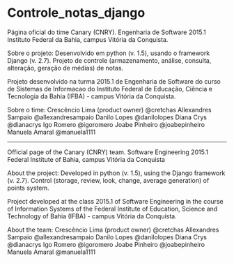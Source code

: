 # Controle_notas_django
Página oficial do time Canary (CNRY).
Engenharia de Software 2015.1
Instituto Federal da Bahia, campus Vitória da Conquista.

Sobre o projeto:
Desenvolvido em python (v. 1.5), usando o framework Django (v. 2.7).
Projeto de controle (armazenamento, análise, consulta, alteração, geração de médias) de notas.

Projeto desenvolvido na turma 2015.1 de Engenharia de Software do curso de Sistemas de Informacao do Instituto Federal de Educação, Ciência e Tecnologia da Bahia (IFBA) - campus Vitória da Conquista.

Sobre o time:
Crescêncio Lima (product owner) @cretchas
Allexandres Sampaio @allexandresampaio
Danilo Lopes @danilolopes
Diana Crys @dianacrys
Igo Romero @igoromero
Joabe Pinheiro @joabepinheiro
Manuela Amaral @manuela1111

------------------------------------------------------------------------------

Official page of the Canary (CNRY) team.
Software Engineering 2015.1
Federal Institute of Bahia, campus Vitória da Conquista

About the project:
Developed in python (v. 1.5), using the Django framework (v. 2.7).
Control (storage, review, look, change, average generation) of points system.

Project developed at the class 2015.1 of Software Engineering in the course of Information Systems of the Federal Institute of Education, Science and Technology of Bahia (IFBA) - campus Vitória da Conquista.

About the team:
Crescêncio Lima (product owner) @cretchas
Allexandres Sampaio @allexandresampaio
Danilo Lopes @danilolopes
Diana Crys @dianacrys
Igo Romero @igoromero
Joabe Pinheiro @joabepinheiro
Manuela Amaral @manuela1111